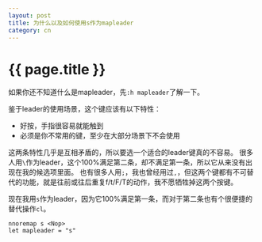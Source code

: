 ```yaml
---
layout: post
title: 为什么以及如何使用s作为mapleader
category: cn
---
```


{{ page.title }}
================
如果你还不知道什么是mapleader，先`:h mapleader`了解一下。

鉴于leader的使用场景，这个键应该有以下特性：

* 好按，手指很容易就能触到
* 必须是你不常用的键，至少在大部分场景下不会使用

这两条特性几乎是互相矛盾的，所以要选一个适合的leader键真的不容易。
很多人用`\`作为leader，这个100%满足第二条，却不满足第一条，所以它从来没有出现在我的候选项里面。
也有很多人用`;`，我也曾经用过`,`，但这两个键都有不可替代的功能，就是往前或往后重复f/t/F/T的动作，我不愿牺牲掉这两个按键。

现在我用`s`作为leader，因为它100%满足第一条，而对于第二条也有个很便捷的替代操作`cl`。

    nnoremap s <Nop>
    let mapleader = "s"
